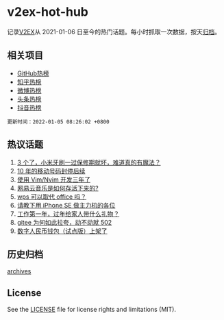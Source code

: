 # v2ex-hot-hub

 记录[V2EX](https://www.v2ex.com/)从 2021-01-06 日至今的热门话题。每小时抓取一次数据，按天[归档](archives)。
 
 ## 相关项目

- [GitHub热榜](https://github.com/lonnyzhang423/github-hot-hub)
- [知乎热榜](https://github.com/lonnyzhang423/zhihu-hot-hub)
- [微博热榜](https://github.com/lonnyzhang423/weibo-hot-hub)
- [头条热榜](https://github.com/lonnyzhang423/toutiao-hot-hub)
- [抖音热榜](https://github.com/lonnyzhang423/douyin-hot-hub)


 `更新时间：2022-01-05 08:26:02 +0800`

## 热议话题

1. [3 个了，小米牙刷一过保修期就坏，难道真的有魔法？](https://www.v2ex.com/t/826025)
1. [10 年的移动号码封停后续](https://www.v2ex.com/t/826088)
1. [使用 Vim/Nvim 开发三年了](https://www.v2ex.com/t/826068)
1. [网易云音乐是如何存活下来的?](https://www.v2ex.com/t/826105)
1. [wps 可以取代 office 吗？](https://www.v2ex.com/t/826087)
1. [请教下用 iPhone SE 做主力机的各位](https://www.v2ex.com/t/826005)
1. [工作第一年，过年给家人带什么礼物？](https://www.v2ex.com/t/826001)
1. [gitee 为何如此拉夸，动不动就 502](https://www.v2ex.com/t/826002)
1. [数字人民币钱包（试点版）上架了](https://www.v2ex.com/t/826053)

## 历史归档

[archives](archives)

## License

See the [LICENSE](LICENSE) file for license rights and limitations (MIT).
